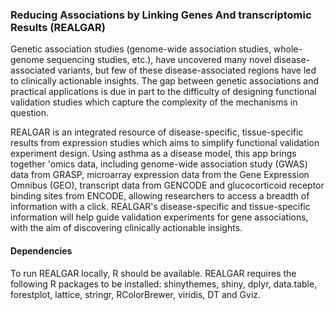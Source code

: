 ### Reducing Associations by Linking Genes And transcriptomic Results (REALGAR)

Genetic association studies (genome-wide association studies, whole-genome sequencing studies, etc.), have uncovered many novel disease-associated variants, but few of these disease-associated regions have led to clinically actionable insights.  The gap between genetic associations and practical applications is due in part to the difficulty of designing functional validation studies which capture the complexity of the mechanisms in question.   

REALGAR is an integrated resource of disease-specific, tissue-specific results from expression studies which aims to simplify functional validation experiment design. Using asthma as a disease model, this app brings together 'omics data, including genome-wide association study (GWAS) data from GRASP, microarray expression data from the Gene Expression Omnibus (GEO), transcript data from GENCODE and glucocorticoid receptor binding sites from ENCODE, allowing researchers to access a breadth of information with a click. REALGAR's disease-specific and tissue-specific information will help guide validation experiments for gene associations, with the aim of discovering clinically actionable insights.

#### Dependencies

To run REALGAR locally, R should be available.  REALGAR requires the following R packages to be installed: shinythemes, shiny, dplyr, data.table, forestplot, lattice, stringr, RColorBrewer, viridis, DT and Gviz.

